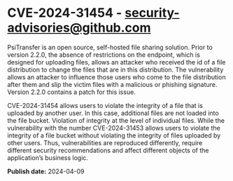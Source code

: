 # CVE-2024-31454 - security-advisories@github.com

PsiTransfer is an open source, self-hosted file sharing solution. Prior to version 2.2.0, the absence of restrictions on the endpoint, which is designed for uploading files, allows an attacker who received the id of a file distribution to change the files that are in this distribution. The vulnerability allows an attacker to influence those users who come to the file distribution after them and slip the victim files with a malicious or phishing signature. Version 2.2.0 contains a patch for this issue.

CVE-2024-31454 allows users to violate the integrity of a file that is uploaded by another user. In this case, additional files are not loaded into the file bucket. Violation of integrity at the level of individual files. While the vulnerability with the number CVE-2024-31453 allows users to violate the integrity of a file bucket without violating the integrity of files uploaded by other users. Thus, vulnerabilities are reproduced differently, require different security recommendations and affect different objects of the application’s business logic.

**Publish date:** 2024-04-09
